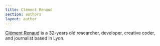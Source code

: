 ```yaml
---
title: Clément Renaud
section: authors
layout: author
---
```


[Clément Renaud](http://clementrenaud.com) is a 32-years old researcher, developer,
creative coder, and journalist based in Lyon.
